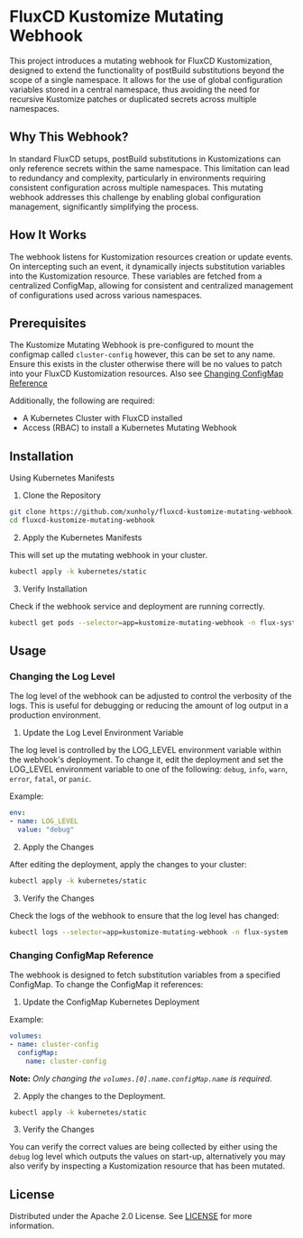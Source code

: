 # FluxCD Kustomize Mutating Webhook

This project introduces a mutating webhook for FluxCD Kustomization, designed to extend the functionality of postBuild substitutions beyond the scope of a single namespace. It allows for the use of global configuration variables stored in a central namespace, thus avoiding the need for recursive Kustomize patches or duplicated secrets across multiple namespaces.

## Why This Webhook?

In standard FluxCD setups, postBuild substitutions in Kustomizations can only reference secrets within the same namespace. This limitation can lead to redundancy and complexity, particularly in environments requiring consistent configuration across multiple namespaces. This mutating webhook addresses this challenge by enabling global configuration management, significantly simplifying the process.

## How It Works

The webhook listens for Kustomization resources creation or update events. On intercepting such an event, it dynamically injects substitution variables into the Kustomization resource. These variables are fetched from a centralized ConfigMap, allowing for consistent and centralized management of configurations used across various namespaces.

## Prerequisites

The Kustomize Mutating Webhook is pre-configured to mount the configmap called `cluster-config` however, this can be set to any name. Ensure this exists in the cluster otherwise there will be no values to patch into your FluxCD Kustomization resources. Also see [Changing ConfigMap Reference](#changing-configmap-reference)

Additionally, the following are required:

* A Kubernetes Cluster with FluxCD installed
* Access (RBAC) to install a Kubernetes Mutating Webhook

## Installation

Using Kubernetes Manifests

1. Clone the Repository

```bash
git clone https://github.com/xunholy/fluxcd-kustomize-mutating-webhook.git
cd fluxcd-kustomize-mutating-webhook
```

2. Apply the Kubernetes Manifests

This will set up the mutating webhook in your cluster.

```bash
kubectl apply -k kubernetes/static
```

3. Verify Installation

Check if the webhook service and deployment are running correctly.

```bash
kubectl get pods --selector=app=kustomize-mutating-webhook -n flux-system
```

## Usage

### Changing the Log Level

The log level of the webhook can be adjusted to control the verbosity of the logs. This is useful for debugging or reducing the amount of log output in a production environment.

1. Update the Log Level Environment Variable

The log level is controlled by the LOG_LEVEL environment variable within the webhook's deployment. To change it, edit the deployment and set the LOG_LEVEL environment variable to one of the following: `debug`, `info`, `warn`, `error`, `fatal`, or `panic`.

Example:

```yaml
env:
- name: LOG_LEVEL
  value: "debug"
```

2. Apply the Changes

After editing the deployment, apply the changes to your cluster:

```bash
kubectl apply -k kubernetes/static
```

3. Verify the Changes

Check the logs of the webhook to ensure that the log level has changed:

```bash
kubectl logs --selector=app=kustomize-mutating-webhook -n flux-system
```

### Changing ConfigMap Reference

The webhook is designed to fetch substitution variables from a specified ConfigMap. To change the ConfigMap it references:

1. Update the ConfigMap Kubernetes Deployment

Example:

```yaml
volumes:
- name: cluster-config
  configMap:
    name: cluster-config
```

**Note:** *Only changing the `volumes.[0].name.configMap.name` is required.*

2. Apply the changes to the Deployment.

```bash
kubectl apply -k kubernetes/static
```

3. Verify the Changes

You can verify the correct values are being collected by either using the `debug` log level which outputs the values on start-up, alternatively you may also verify by inspecting a Kustomization resource that has been mutated.

## License

Distributed under the Apache 2.0 License. See [LICENSE](./LICENSE) for more information.
